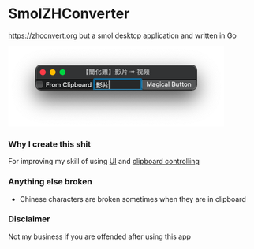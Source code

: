 # SmolZHConverter

https://zhconvert.org but a smol desktop application and written in Go

![](./images/影片啦影片.png)

### Why I create this shit

For improving my skill of using [UI](https://github.com/andlabs/ui)
and [clipboard controlling](https://github.com/atotto/clipboard)

### Anything else broken

- Chinese characters are broken sometimes when they are in clipboard

### Disclaimer

Not my business if you are offended after using this app
